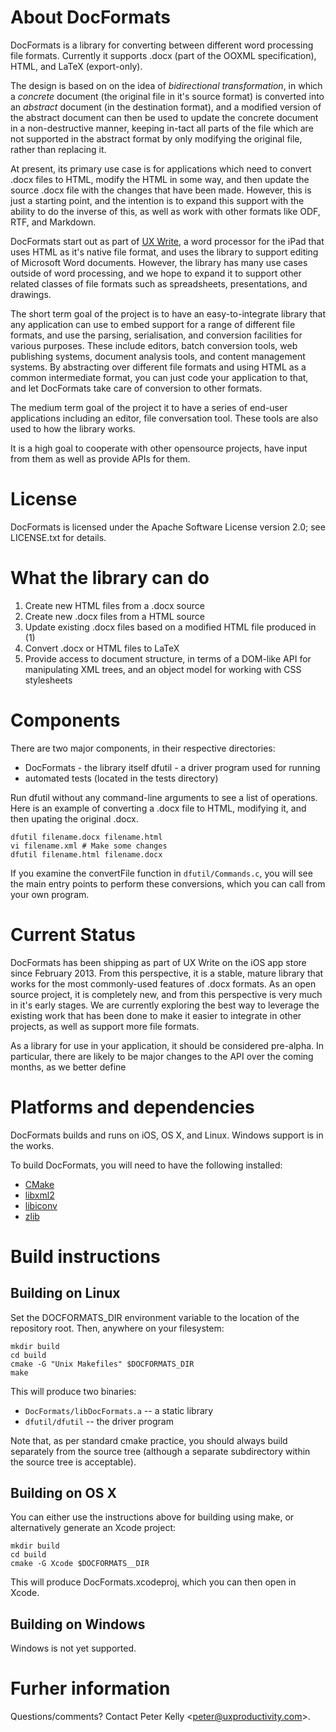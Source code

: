 # About DocFormats

DocFormats is a library for converting between different word processing file
formats. Currently it supports .docx (part of the OOXML specification), HTML,
and LaTeX (export-only).

The design is based on on the idea of *bidirectional transformation*, in which a
*concrete* document (the original file in it's source format) is converted into
an *abstract* document (in the destination format), and a modified version of
the abstract document can then be used to update the concrete document in a
non-destructive manner, keeping in-tact all parts of the file which are not
supported in the abstract format by only modifying the original file, rather
than replacing it.

At present, its primary use case is for applications which need to convert .docx
files to HTML, modify the HTML in some way, and then update the source .docx
file with the changes that have been made. However, this is just a starting
point, and the intention is to expand this support with the ability to do the
inverse of this, as well as work with other formats like ODF, RTF, and Markdown.

DocFormats start out as part of [UX Write](http://www.uxproductivity.com), a
word processor for the iPad that uses HTML as it's native file format, and uses
the library to support editing of Microsoft Word documents. However, the library
has many use cases outside of word processing, and we hope to expand it to
support other related classes of file formats such as spreadsheets,
presentations, and drawings.

The short term goal of the project is to have an easy-to-integrate library that any
application can use to embed support for a range of different file formats, and
use the parsing, serialisation, and conversion facilities for various purposes.
These include editors, batch conversion tools, web publishing systems, document
analysis tools, and content management systems. By abstracting over different
file formats and using HTML as a common intermediate format, you can just code
your application to that, and let DocFormats take care of conversion to other
formats.

The medium term goal of the project it to have a series of end-user applications including an editor, file conversation tool. These tools are also used to how the library works.

It is a high goal to cooperate with other opensource projects, have input from them as well as provide APIs for them.


# License

DocFormats is licensed under the Apache Software License version 2.0; see
LICENSE.txt for details.

# What the library can do

1. Create new HTML files from a .docx source
2. Create new .docx files from a HTML source
3. Update existing .docx files based on a modified HTML file produced in (1)
4. Convert .docx or HTML files to LaTeX
5. Provide access to document structure, in terms of a DOM-like API for
   manipulating XML trees, and an object model for working with CSS stylesheets

# Components

There are two major components, in their respective directories:

* DocFormats - the library itself dfutil - a driver program used for running
* automated tests (located in the tests directory)

Run dfutil without any command-line arguments to see a list of operations. Here
is an example of converting a .docx file to HTML, modifying it, and then upating
the original .docx.

    dfutil filename.docx filename.html
    vi filename.xml # Make some changes
    dfutil filename.html filename.docx

If you examine the convertFile function in `dfutil/Commands.c`, you will see the
main entry points to perform these conversions, which you can call from your own
program.

# Current Status

DocFormats has been shipping as part of UX Write on the iOS app store since
February 2013. From this perspective, it is a stable, mature library that works
for the most commonly-used features of .docx formats. As an open source project,
it is completely new, and from this perspective is very much in it's early
stages. We are currently exploring the best way to leverage the existing work
that has been done to make it easier to integrate in other projects, as well as
support more file formats.

As a library for use in your application, it should be considered pre-alpha. In
particular, there are likely to be major changes to the API over the coming
months, as we better define

# Platforms and dependencies

DocFormats builds and runs on iOS, OS X, and Linux. Windows support is in the works.

To build DocFormats, you will need to have the following installed:

* [CMake](http://www.cmake.org)
* [libxml2](http://xmlsoft.org)
* [libiconv](https://www.gnu.org/software/libiconv/)
* [zlib](http://www.zlib.net)

# Build instructions
## Building on Linux

Set the DOCFORMATS_DIR environment variable to the location of the repository
root. Then, anywhere on your filesystem:

    mkdir build
    cd build
    cmake -G "Unix Makefiles" $DOCFORMATS_DIR
    make

This will produce two binaries:

* ``DocFormats/libDocFormats.a`` -- a static library
* ``dfutil/dfutil`` -- the driver program

Note that, as per standard cmake practice, you should always build separately
from the source tree (although a separate subdirectory within the source tree is
acceptable).

## Building on OS X

You can either use the instructions above for building using make, or
alternatively generate an Xcode project:

    mkdir build
    cd build
    cmake -G Xcode $DOCFORMATS__DIR

This will produce DocFormats.xcodeproj, which you can then open in Xcode.

## Building on Windows

Windows is not yet supported.

# Furher information

Questions/comments? Contact Peter Kelly
<[peter@uxproductivity.com](mailto:peter@uxproductivity.com)>.
